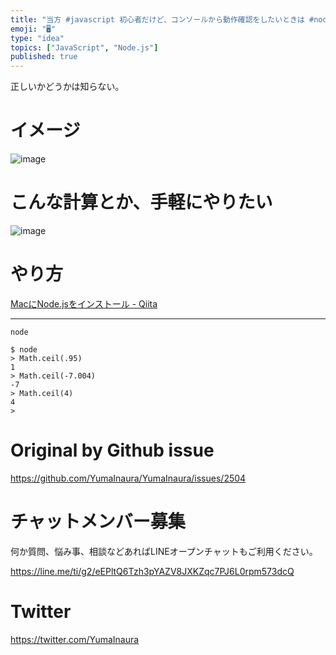 ```yaml
---
title: "当方 #javascript 初心者だけど、コンソールから動作確認をしたいときは #node を使えば良いのでは？ ブラウザ開きたくないし。"
emoji: "🖥"
type: "idea"
topics: ["JavaScript", "Node.js"]
published: true
---
```


正しいかどうかは知らない。

# イメージ

![image](https://user-images.githubusercontent.com/13635059/65381992-5b86a000-dd37-11e9-80da-14f9fccd8ee6.png)

# こんな計算とか、手軽にやりたい

![image](https://user-images.githubusercontent.com/13635059/65382015-c0da9100-dd37-11e9-977f-a9ad415ac5ec.png)

# やり方

[MacにNode.jsをインストール - Qiita](https://qiita.com/kyosuke5_20/items/c5f68fc9d89b84c0df09)

---

```
node
```

```
$ node
> Math.ceil(.95)
1
> Math.ceil(-7.004)
-7
> Math.ceil(4)
4
>
```



# Original by Github issue

https://github.com/YumaInaura/YumaInaura/issues/2504








<!-- Update From Qiita API -->

# チャットメンバー募集


何か質問、悩み事、相談などあればLINEオープンチャットもご利用ください。

https://line.me/ti/g2/eEPltQ6Tzh3pYAZV8JXKZqc7PJ6L0rpm573dcQ





# Twitter


https://twitter.com/YumaInaura


<!-- Update From Qiita API -->


